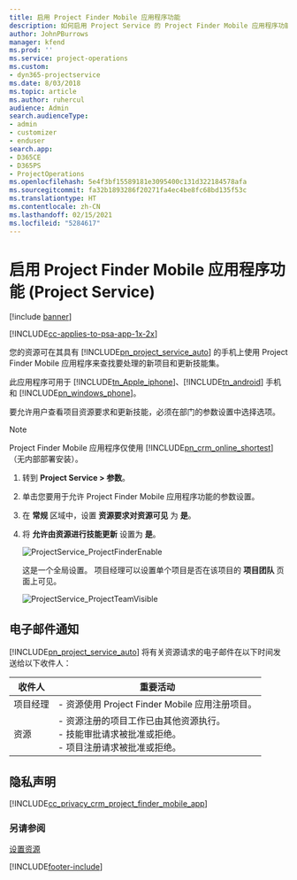 ```yaml
---
title: 启用 Project Finder Mobile 应用程序功能
description: 如何启用 Project Service 的 Project Finder Mobile 应用程序功能
author: JohnPBurrows
manager: kfend
ms.prod: ''
ms.service: project-operations
ms.custom:
- dyn365-projectservice
ms.date: 8/03/2018
ms.topic: article
ms.author: ruhercul
audience: Admin
search.audienceType:
- admin
- customizer
- enduser
search.app:
- D365CE
- D365PS
- ProjectOperations
ms.openlocfilehash: 5e4f3bf15589181e3095400c131d322184578afa
ms.sourcegitcommit: fa32b1893286f20271fa4ec4be8fc68bd135f53c
ms.translationtype: HT
ms.contentlocale: zh-CN
ms.lasthandoff: 02/15/2021
ms.locfileid: "5284617"
---
```

# <a name="enable-project-finder-mobile-app-features-project-service"></a>启用 Project Finder Mobile 应用程序功能 (Project Service)

[!include [banner](../includes/psa-now-project-operations.md)]

[!INCLUDE[cc-applies-to-psa-app-1x-2x](../includes/cc-applies-to-psa-app-1x-2x.md)]

您的资源可在其具有 [!INCLUDE[pn_project_service_auto](../includes/pn-project-service-auto.md)] 的手机上使用 Project Finder Mobile 应用程序来查找要处理的新项目和更新技能集。  
  
 此应用程序可用于 [!INCLUDE[tn_Apple_iphone](../includes/tn-apple-iphone.md)]、[!INCLUDE[tn_android](../includes/tn-android.md)] 手机和 [!INCLUDE[pn_windows_phone](../includes/pn-windows-phone.md)]。  
    
 要允许用户查看项目资源要求和更新技能，必须在部门的参数设置中选择选项。
  
> [!NOTE]
>  Project Finder Mobile 应用程序仅使用 [!INCLUDE[pn_crm_online_shortest](../includes/pn-crm-online-shortest.md)]（无内部部署安装）。  
  
1. 转到 **Project Service > 参数**。  
  
2. 单击您要用于允许 Project Finder Mobile 应用程序功能的参数设置。  
  
3. 在 **常规** 区域中，设置 **资源要求对资源可见** 为 **是**。  
  
4. 将 **允许由资源进行技能更新** 设置为 **是**。  
  
   ![ProjectService_ProjectFinderEnable](../psa/media/project-service-project-finder-enable.png "ProjectService_ProjectFinderEnable")  
  
   这是一个全局设置。 项目经理可以设置单个项目是否在该项目的 **项目团队** 页面上可见。  
  
   ![ProjectService_ProjectTeamVisible](../psa/media/project-service-project-team-visible.png "ProjectService_ProjectTeamVisible")  
  
## <a name="email-notifications"></a>电子邮件通知  
 [!INCLUDE[pn_project_service_auto](../includes/pn-project-service-auto.md)] 将有关资源请求的电子邮件在以下时间发送给以下收件人：  
  
|收件人|重要活动|  
|---------------|-----------|  
|项目经理|- 资源使用 Project Finder Mobile 应用注册项目。|  
|资源|- 资源注册的项目工作已由其他资源执行。<br />- 技能审批请求被批准或拒绝。<br />- 项目注册请求被批准或拒绝。|  
  
## <a name="privacy-notice"></a>隐私声明  
 [!INCLUDE[cc_privacy_crm_project_finder_mobile_app](../includes/cc-privacy-crm-project-finder-mobile-app.md)]  
  
### <a name="see-also"></a>另请参阅  
 [设置资源](../psa/set-up-resources.md)


[!INCLUDE[footer-include](../includes/footer-banner.md)]